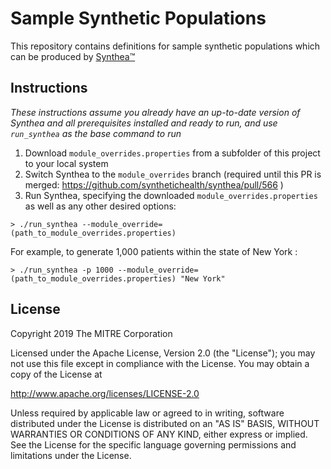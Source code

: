 # Sample Synthetic Populations

This repository contains definitions for sample synthetic populations which can be produced by [Synthea™](https://github.com/synthetichealth/synthea)

## Instructions
*These instructions assume you already have an up-to-date version of Synthea and all prerequisites installed and ready to run, and use `run_synthea` as the base command to run*
1. Download `module_overrides.properties` from a subfolder of this project to your local system
2. Switch Synthea to the `module_overrides` branch (required until this PR is merged: https://github.com/synthetichealth/synthea/pull/566 )
3. Run Synthea, specifying the downloaded `module_overrides.properties` as well as any other desired options:
```shell
> ./run_synthea --module_override=(path_to_module_overrides.properties)
```

For example, to generate 1,000 patients within the state of New York :

```shell
> ./run_synthea -p 1000 --module_override=(path_to_module_overrides.properties) "New York"

```

## License

Copyright 2019 The MITRE Corporation

Licensed under the Apache License, Version 2.0 (the "License"); you may not use this file except in compliance with the License. You may obtain a copy of the License at

http://www.apache.org/licenses/LICENSE-2.0

Unless required by applicable law or agreed to in writing, software distributed under the License is distributed on an "AS IS" BASIS, WITHOUT WARRANTIES OR CONDITIONS OF ANY KIND, either express or implied. See the License for the specific language governing permissions and limitations under the License.
